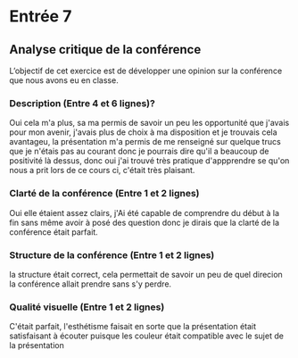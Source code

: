 # Entrée 7
## Analyse critique de la conférence

L’objectif de cet exercice est de développer une opinion sur la conférence que nous avons eu en classe. 

### Description (Entre 4 et 6 lignes)?
Oui cela m'a plus, sa ma permis de savoir un peu les opportunité que j'avais pour mon avenir, j'avais plus de choix à ma disposition et je trouvais cela avantageu, la présentation m'a permis de me renseigné sur quelque trucs que je n'étais pas au courant donc je pourrais dire qu'il a beaucoup de positivité là dessus, donc oui j'ai trouvé très pratique d'appprendre se qu'on nous a prit lors de ce cours ci, c'était très plaisant.

### Clarté de la conférence (Entre 1 et 2 lignes)
Oui elle étaient assez clairs, j'Ai été capable de comprendre du début à la fin sans même avoir à posé des question donc je dirais que la clarté de la conférence était parfait.

### Structure de la conférence (Entre 1 et 2 lignes)
 la structure était correct, cela permettait de savoir un peu de quel direcion la conférence allait prendre sans s'y perdre.

### Qualité visuelle (Entre 1 et 2 lignes)
C'était parfait, l'esthétisme faisait en sorte que la présentation était satisfaisant à écouter puisque les couleur était compatible avec le sujet de la présentation


